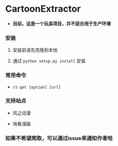 # CartoonExtractor

* __目前，这是一个玩具项目，并不适合用于生产环境__

### 安装

1. 安装前请先克隆到本地

2. 通过 `python setup.py install` 安装

### 常用命令

* `ct-get [option] [url]`

### 支持站点

* 风之动漫

* 快看漫画


### 如果不希望爬取，可以通过issue来通知作者哈